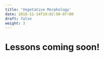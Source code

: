 ```yaml
---
title: 'Vegetative Morphology'
date: 2018-11-14T19:02:50-07:00
draft: false
weight: 3
---
```


# Lessons coming soon!
